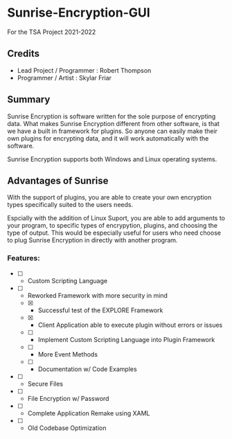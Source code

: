 # Sunrise-Encryption-GUI
For the TSA Project 2021-2022

## Credits

- Lead Project / Programmer : Robert Thompson
- Programmer / Artist : Skylar Friar

## Summary
Sunrise Encryption is software written for the sole purpose of encrypting data. What makes Sunrise Encryption different from other software, is that we have a built in framework for plugins. So anyone can easily make their own plugins for encrypting data, and it will work automatically with the software. 

Sunrise Encryption supports both Windows and Linux operating systems.

## Advantages of Sunrise

With the support of plugins, you are able to create your own encryption types specifically suited to the users needs.

Espcially with the addition of Linux Suport, you are able to add arguments to your program, to specific types of encrypytion, plugins, and choosing the type of output. This would be especially useful for users who need choose to plug Sunrise Encryption in directly with another program.


### Features:

- [ ] - Custom Scripting Language 
- [ ] - Reworked Framework with more security in mind 
  - [X] - Successful test of the EXPLORE Framework 
  - [X] - Client Application able to execute plugin without errors or issues
  - [ ] - Implement Custom Scripting Language into Plugin Framework
  - [ ] - More Event Methods
  - [ ] - Documentation w/ Code Examples
- [ ] - Secure Files
- [ ] - File Encryption w/ Password
- [ ] - Complete Application Remake using XAML
- [ ] - Old Codebase Optimization
